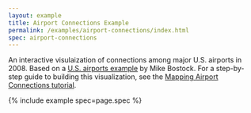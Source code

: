 ```yaml
---
layout: example
title: Airport Connections Example
permalink: /examples/airport-connections/index.html
spec: airport-connections
---
```


An interactive visulaization of connections among major U.S. airports in 2008. Based on a [U.S. airports example](https://mbostock.github.io/d3/talk/20111116/airports.html) by Mike Bostock. For a step-by-step guide to building this visualization, see the [Mapping Airport Connections tutorial](../../tutorials/airports).

{% include example spec=page.spec %}

